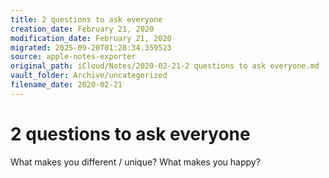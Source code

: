 ```yaml
---
title: 2 questions to ask everyone
creation_date: February 21, 2020
modification_date: February 21, 2020
migrated: 2025-09-20T01:28:34.359523
source: apple-notes-exporter
original_path: iCloud/Notes/2020-02-21-2 questions to ask everyone.md
vault_folder: Archive/uncategorized
filename_date: 2020-02-21
---
```



# 2 questions to ask everyone

What makes you different / unique?
What makes you happy?

